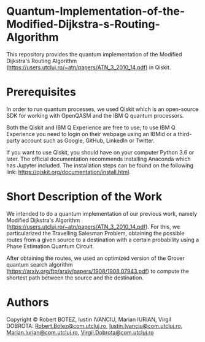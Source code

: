 # Quantum-Implementation-of-the-Modified-Dijkstra-s-Routing-Algorithm
This repository provides the quantum implementation of the Modified Dijkstra's Routing Algorithm (https://users.utcluj.ro/~atn/papers/ATN_3_2010_14.pdf) in Qiskit.

# Prerequisites
In order to run quantum processes, we used Qiskit which is an open-source SDK for working with OpenQASM and the IBM Q quantum processors. 

Both the Qiskit and IBM Q Experience are free to use; to use IBM Q Experience you need to login on their webpage using an IBMid or a third-party account such as Google, GitHub, LinkedIn or Twitter.

If you want to use Qiskit, you should have on your computer Python 3.6 or later. The official documentation recommends installing Anaconda which has Jupyter included. The installation steps can be found on the following link: https://qiskit.org/documentation/install.html.

# Short Description of the Work
We intended to do a quantum implementation of our previous work, namely Modified Dijkstra's Algorithm (https://users.utcluj.ro/~atn/papers/ATN_3_2010_14.pdf). For this, we particularized the Travelling Salesman Problem, obtaining the possible routes from a given source to a destination with a certain probability using a Phase Estimation Quantum Circuit.

After obtaining the routes, we used an optimized version of the Grover quantum search algorithm (https://arxiv.org/ftp/arxiv/papers/1908/1908.07943.pdf) to compute the shortest path between the source and the destination.

# Authors

Copyright © Robert BOTEZ, Iustin IVANCIU, Marian IURIAN, Virgil DOBROTA: Robert.Botez@com.utcluj.ro, Iustin.Ivanciu@com.utcluj.ro, Marian.Iurian@com.utcluj.ro, Virgil.Dobrota@com.utcluj.ro
